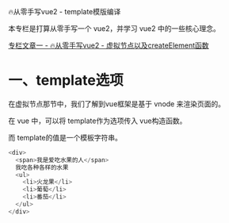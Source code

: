 🔥从零手写vue2 - template模版编译

本专栏是打算从零手写一个 vue2，并学习 vue2 中的一些核心理念。

[专栏文章一 - 🔥从零手写vue2 - 虚拟节点以及createElement函数](https://juejin.cn/post/7421103437607370806)

# 一、template选项

在虚拟节点那节中，我们了解到vue框架是基于 vnode 来渲染页面的。

在 vue 中，可以将 template作为选项传入 vue构造函数。

而 template的值是一个模板字符串。

```js
<div>
  <span>我是爱吃水果的人</span>
  我吃各种各样的水果
  <ul>
    <li>火龙果</li>
    <li>葡萄</li>
    <li>番茄</li>
  </ul>
</div>
```


 


